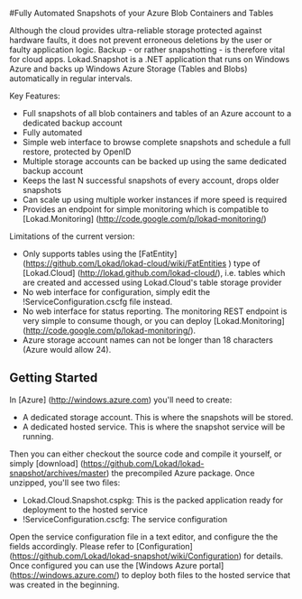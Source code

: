 #Fully Automated Snapshots of your Azure Blob Containers and Tables

Although the cloud provides ultra-reliable storage protected against hardware faults, it does not prevent erroneous deletions by the user or faulty application logic. Backup - or rather snapshotting - is therefore vital for cloud apps. Lokad.Snapshot is a .NET application that runs on Windows Azure and backs up Windows Azure Storage (Tables and Blobs) automatically in regular intervals.

Key Features:

* Full snapshots of all blob containers and tables of an Azure account to a dedicated backup account
* Fully automated
* Simple web interface to browse complete snapshots and schedule a full restore, protected by OpenID
* Multiple storage accounts can be backed up using the same dedicated backup account
* Keeps the last N successful snapshots of every account, drops older snapshots
* Can scale up using multiple worker instances if more speed is required
* Provides an endpoint for simple monitoring which is compatible to [Lokad.Monitoring] (http://code.google.com/p/lokad-monitoring/)

Limitations of the current version:

* Only supports tables using the [FatEntity] (https://github.com/Lokad/lokad-cloud/wiki/FatEntities ) type of [Lokad.Cloud] (http://lokad.github.com/lokad-cloud/), i.e. tables which are created and accessed using Lokad.Cloud's table storage provider
* No web interface for configuration, simply edit the !ServiceConfiguration.cscfg file instead.
* No web interface for status reporting. The monitoring REST endpoint is very simple to consume though, or you can deploy [Lokad.Monitoring] (http://code.google.com/p/lokad-monitoring/).
* Azure storage account names can not be longer than 18 characters (Azure would allow 24).

## Getting Started

In [Azure] (http://windows.azure.com) you'll need to create:

* A dedicated storage account. This is where the snapshots will be stored.
* A dedicated hosted service. This is where the snapshot service will be running.

Then you can either checkout the source code and compile it yourself, or simply [download] (https://github.com/Lokad/lokad-snapshot/archives/master) the precompiled Azure package. Once unzipped, you'll see two files:

* Lokad.Cloud.Snapshot.cspkg: This is the packed application ready for deployment to the hosted service
* !ServiceConfiguration.cscfg: The service configuration

Open the service configuration file in a text editor, and configure the the fields accordingly. Please refer to [Configuration] (https://github.com/Lokad/lokad-snapshot/wiki/Configuration) for details. Once configured you can use the [Windows Azure portal] (https://windows.azure.com/) to deploy both files to the hosted service that was created in the beginning.